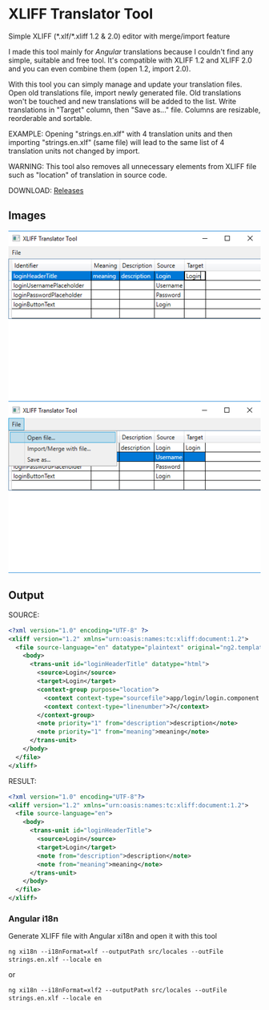 # XLIFF Translator Tool
Simple XLIFF (\*.xlf/\*.xliff 1.2 & 2.0) editor with merge/import feature

I made this tool mainly for *Angular* translations because I couldn't find any simple, suitable and free tool. It's compatible with XLIFF 1.2 and XLIFF 2.0 and you can even combine them (open 1.2, import 2.0).

With this tool you can simply manage and update your translation files. Open old translations file, import newly generated file. Old translations won't be touched and new translations will be added to the list. Write translations in "Target" column, then "Save as..." file. Columns are resizable, reorderable and sortable.

EXAMPLE: Opening "strings.en.xlf" with 4 translation units and then importing "strings.en.xlf" (same file) will lead to the same list of 4 translation units not changed by import.

WARNING: This tool also removes all unnecessary elements from XLIFF file such as "location" of translation in source code.

DOWNLOAD: [Releases](https://github.com/DavidOndrus/xliff-translator-tool/releases)

## Images
![table image](Images/table.png)
![menu image](Images/menu.png)

## Output
SOURCE:
```XML
<?xml version="1.0" encoding="UTF-8" ?>
<xliff version="1.2" xmlns="urn:oasis:names:tc:xliff:document:1.2">
  <file source-language="en" datatype="plaintext" original="ng2.template">
    <body>
      <trans-unit id="loginHeaderTitle" datatype="html">
        <source>Login</source>
        <target>Login</target>
        <context-group purpose="location">
          <context context-type="sourcefile">app/login/login.component.ts</context>
          <context context-type="linenumber">7</context>
        </context-group>
        <note priority="1" from="description">description</note>
        <note priority="1" from="meaning">meaning</note>
      </trans-unit>
    </body>
  </file>
</xliff>
```
RESULT:
```XML
<?xml version="1.0" encoding="UTF-8"?>
<xliff version="1.2" xmlns="urn:oasis:names:tc:xliff:document:1.2">
  <file source-language="en">
    <body>
      <trans-unit id="loginHeaderTitle">
        <source>Login</source>
        <target>Login</target>
        <note from="description">description</note>
        <note from="meaning">meaning</note>
      </trans-unit>
    </body>
  </file>
</xliff>
```

### Angular i18n
Generate XLIFF file with Angular xi18n and open it with this tool
```
ng xi18n --i18nFormat=xlf --outputPath src/locales --outFile strings.en.xlf --locale en
```
or
```
ng xi18n --i18nFormat=xlf2 --outputPath src/locales --outFile strings.en.xlf --locale en
```
